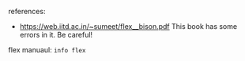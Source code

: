 references:
  * https://web.iitd.ac.in/~sumeet/flex__bison.pdf
    This book has some errors in it. Be careful!

flex manuaul: `info flex`
